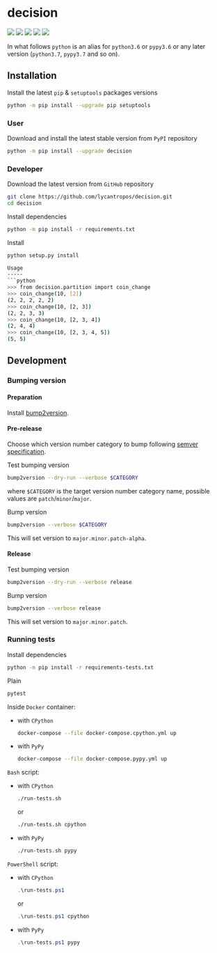 decision
========

[![](https://travis-ci.com/lycantropos/decision.svg?branch=master)](https://travis-ci.com/lycantropos/decision "Travis CI")
[![](https://dev.azure.com/lycantropos/decision/_apis/build/status/lycantropos.decision?branchName=master)](https://dev.azure.com/lycantropos/decision/_build/latest?definitionId=27&branchName=master "Azure Pipelines")
[![](https://codecov.io/gh/lycantropos/decision/branch/master/graph/badge.svg)](https://codecov.io/gh/lycantropos/decision "Codecov")
[![](https://img.shields.io/github/license/lycantropos/decision.svg)](https://github.com/lycantropos/decision/blob/master/LICENSE "License")
[![](https://badge.fury.io/py/decision.svg)](https://badge.fury.io/py/decision "PyPI")

In what follows `python` is an alias for `python3.6` or `pypy3.6`
or any later version (`python3.7`, `pypy3.7` and so on).

Installation
------------

Install the latest `pip` & `setuptools` packages versions
```bash
python -m pip install --upgrade pip setuptools
```

### User

Download and install the latest stable version from `PyPI` repository
```bash
python -m pip install --upgrade decision
```

### Developer

Download the latest version from `GitHub` repository
```bash
git clone https://github.com/lycantropos/decision.git
cd decision
```

Install dependencies
```bash
python -m pip install -r requirements.txt
```

Install
```bash
python setup.py install

Usage
-----
```python
>>> from decision.partition import coin_change
>>> coin_change(10, [2])
(2, 2, 2, 2, 2)
>>> coin_change(10, [2, 3])
(2, 2, 3, 3)
>>> coin_change(10, [2, 3, 4])
(2, 4, 4)
>>> coin_change(10, [2, 3, 4, 5])
(5, 5)

```

Development
-----------

### Bumping version

#### Preparation

Install
[bump2version](https://github.com/c4urself/bump2version#installation).

#### Pre-release

Choose which version number category to bump following [semver
specification](http://semver.org/).

Test bumping version
```bash
bump2version --dry-run --verbose $CATEGORY
```

where `$CATEGORY` is the target version number category name, possible
values are `patch`/`minor`/`major`.

Bump version
```bash
bump2version --verbose $CATEGORY
```

This will set version to `major.minor.patch-alpha`. 

#### Release

Test bumping version
```bash
bump2version --dry-run --verbose release
```

Bump version
```bash
bump2version --verbose release
```

This will set version to `major.minor.patch`.

### Running tests

Install dependencies
```bash
python -m pip install -r requirements-tests.txt
```

Plain
```bash
pytest
```

Inside `Docker` container:
- with `CPython`
  ```bash
  docker-compose --file docker-compose.cpython.yml up
  ```
- with `PyPy`
  ```bash
  docker-compose --file docker-compose.pypy.yml up
  ```

`Bash` script:
- with `CPython`
  ```bash
  ./run-tests.sh
  ```
  or
  ```bash
  ./run-tests.sh cpython
  ```

- with `PyPy`
  ```bash
  ./run-tests.sh pypy
  ```

`PowerShell` script:
- with `CPython`
  ```powershell
  .\run-tests.ps1
  ```
  or
  ```powershell
  .\run-tests.ps1 cpython
  ```
- with `PyPy`
  ```powershell
  .\run-tests.ps1 pypy
  ```
